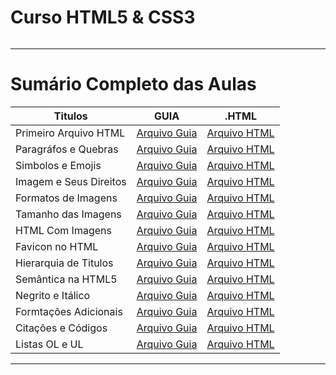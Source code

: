 # Curso HTML5 & CSS3

<img src="https://www.hostinger.com.br/tutoriais/wp-content/uploads/sites/12/2021/11/o-que-e-html.webp" alt="" widht=45>

---

# Sumário Completo das Aulas

| Titulos                | GUIA                                            | .HTML                                            |
| ---------------------- | ----------------------------------------------- | ------------------------------------------------ |
| Primeiro Arquivo HTML  | [Arquivo Guia](./html.AULAS/aula.001/README.md) | [Arquivo HTML](./html.AULAS/aula.001/index.html) |
| Paragráfos e Quebras   | [Arquivo Guia](./html.AULAS/aula.002/README.md) | [Arquivo HTML](./html.AULAS/aula.002/index.html) |
| Simbolos e Emojis      | [Arquivo Guia](./html.AULAS/aula.003/README.md) | [Arquivo HTML](./html.AULAS/aula.003/index.html) |
| Imagem e Seus Direitos | [Arquivo Guia](./html.AULAS/aula.004/README.md) | [Arquivo HTML](#)                                |
| Formatos de Imagens    | [Arquivo Guia](./html.AULAS/aula.005/README.md) | [Arquivo HTML](#)                                |
| Tamanho das Imagens    | [Arquivo Guia](./html.AULAS/aula.006/README.md) | [Arquivo HTML](#)                                |
| HTML Com Imagens       | [Arquivo Guia](./html.AULAS/aula.007/README.md) | [Arquivo HTML](./html.AULAS/aula.007/index.html) |
| Favicon no HTML        | [Arquivo Guia](./html.AULAS/aula.008/README.md) | [Arquivo HTML](./html.AULAS/aula.008/index.html) |
| Hierarquia de Titulos  | [Arquivo Guia](./html.AULAS/aula.009/README.md) | [Arquivo HTML](./html.AULAS/aula.009/index.html) |
| Semântica na HTML5     | [Arquivo Guia](#)                               | [Arquivo HTML](#)                                |
| Negrito e Itálico      | [Arquivo Guia](./html.AULAS/aula.011/README.md) | [Arquivo HTML](./html.AULAS/aula.011/index.html) |
| Formtações Adicionais  | [Arquivo Guia](./html.AULAS/aula.012/README.md) | [Arquivo HTML](./html.AULAS/aula.012/index.html) |
| Citações e Códigos     | [Arquivo Guia](./html.AULAS/aula.013/README.md) | [Arquivo HTML](./html.AULAS/aula.013/index.html) |
| Listas OL e UL         | [Arquivo Guia](./html.AULAS/aula.014/README.md) | [Arquivo HTML](./html.AULAS/aula.014/index.html) |

---